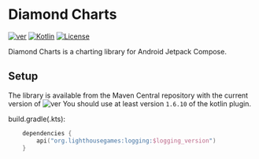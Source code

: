 # Diamond Charts

[![ver](https://img.shields.io/maven-central/v/com.diamondedge/charts-android)](https://repo1.maven.org/maven2/com/diamondedge/charts-android/)
[![Kotlin](https://img.shields.io/badge/Kotlin-1.6.10-blue.svg?logo=kotlin)](http://kotlinlang.org)
[![License](https://img.shields.io/badge/License-Apache--2.0-blue)](http://www.apache.org/licenses/LICENSE-2.0)

Diamond Charts is a charting library for Android Jetpack Compose.

## Setup

The library is available from the Maven Central repository with the current version
of ![ver](https://img.shields.io/maven-central/v/com.diamondedge/charts-android)
You should use at least version `1.6.10` of the kotlin plugin.

build.gradle(.kts):

```kotlin
    dependencies {
        api("org.lighthousegames:logging:$logging_version")
    }
```
